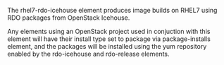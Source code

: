 The rhel7-rdo-icehouse element produces image builds on RHEL7 using RDO
packages from OpenStack Icehouse.

Any elements using an OpenStack project used in conjuction with this element
will have their install type set to package via package-installs element, and
the packages will be installed using the yum repository enabled by the
rdo-icehouse and rdo-release elements.
